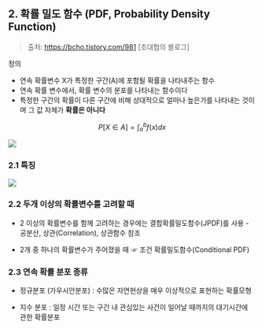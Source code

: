 ## 2. 확률 밀도 함수 (PDF, Probability Density Function)

> 출처: https://bcho.tistory.com/981 [조대협의 블로그]

정의 
- 연속 확률변수 X가 특정한 구간(A)에 포함될 확률을 나타내주는 함수
- 연속 확률 변수에서, 확률 변수의 분포를 나타내는 함수이다
- 특정한 구간의 확률이 다른 구간에 비해 상대적으로 얼마나 높은가를 나타내는 것이며 그 값 자체가 **확률은 아니다**


$$
P[X \in A] = \int_a^b f(x) dx
$$

![](http://i.imgur.com/XcQGMwk.png)

### 2.1 특징

![](http://i.imgur.com/09wpDGV.png)

### 2.2 두개 이상의 확률변수를 고려할 때

- 2 이상의 확률변수를 함께 고려하는 경우에는 결합확률밀도함수(JPDF)를 사용
      - 공분산, 상관(Correlation), 상관함수 참조

- 2개 중 하나의 확률변수가 주어졌을 때 ☞ 조건 확률밀도함수(Conditional PDF)

### 2.3 연속 확률 분포 종류 

- 정규분포 (가우시안분포) : 수많은 자연현상을 매우 이상적으로 표현하는 확률모형

- 지수 분포 : 일정 시간 또는 구간 내 관심있는 사건이 일어날 때까지의 대기시간에 관한 확률분포



